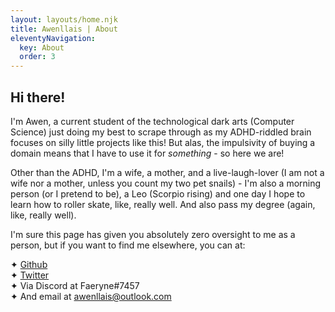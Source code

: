 ```yaml
---
layout: layouts/home.njk
title: Awenllais | About
eleventyNavigation:
  key: About
  order: 3
---
```


## Hi there!

I'm Awen, a current student of the technological dark arts (Computer Science) just doing my best to scrape through as my ADHD-riddled brain focuses on silly little projects like this! But alas, the impulsivity of buying a domain means that I have to use it for *something* - so here we are!

Other than the ADHD, I'm a wife, a mother, and a live-laugh-lover (I am not a wife nor a mother, unless you count my two pet snails) - I'm also a morning person (or I pretend to be), a Leo (Scorpio rising) and one day I hope to learn how to roller skate, like, really well. And also pass my degree (again, like, really well).

I'm sure this page has given you absolutely zero oversight to me as a person, but if you want to find me elsewhere, you can at:

✦ [Github](https://github.com/awenllais)<br>
✦ [Twitter](https://twitter.com/awenllais)<br>
✦ Via Discord at Faeryne#7457<br>
✦ And email at awenllais@outlook.com<br>

